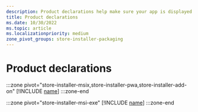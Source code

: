 ```yaml
---
description: Product declarations help make sure your app is displayed appropriately in the Microsoft Store and offered to the right set of customers.
title: Product declarations
ms.date: 10/30/2022
ms.topic: article
ms.localizationpriority: medium
zone_pivot_groups: store-installer-packaging
---
```


# Product declarations

:::zone pivot="store-installer-msix,store-installer-pwa,store-installer-add-on"
[!INCLUDE [name](../../../includes/store/msix/product-declarations.md)]
:::zone-end

:::zone pivot="store-installer-msi-exe"
[!INCLUDE [name](../../../includes/store/msi/product-declarations.md)]
:::zone-end
